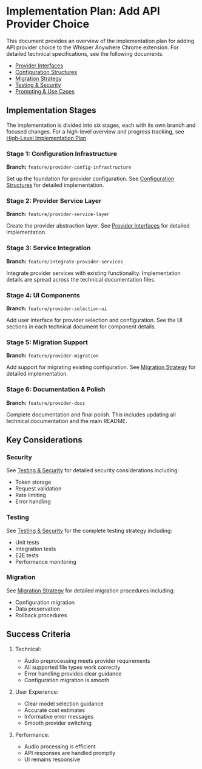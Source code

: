 # Implementation Plan: Add API Provider Choice

This document provides an overview of the implementation plan for adding API provider choice to the Whisper Anywhere Chrome extension. For detailed technical specifications, see the following documents:

- [Provider Interfaces](docs/implementation/provider-interfaces.md)
- [Configuration Structures](docs/implementation/configuration.md)
- [Migration Strategy](docs/implementation/migration.md)
- [Testing & Security](docs/implementation/testing-security.md)
- [Prompting & Use Cases](docs/implementation/prompting-and-use-cases.md)

## Implementation Stages

The implementation is divided into six stages, each with its own branch and focused changes. For a high-level overview and progress tracking, see [High-Level Implementation Plan](docs/plans/ProviderChoiceOfAI-HighLevelImplementationPlan-IncExampleTypescriptInterfaces.md).

### Stage 1: Configuration Infrastructure
**Branch:** `feature/provider-config-infrastructure`

Set up the foundation for provider configuration. See [Configuration Structures](docs/implementation/configuration.md) for detailed implementation.

### Stage 2: Provider Service Layer
**Branch:** `feature/provider-service-layer`

Create the provider abstraction layer. See [Provider Interfaces](docs/implementation/provider-interfaces.md) for detailed implementation.

### Stage 3: Service Integration
**Branch:** `feature/integrate-provider-services`

Integrate provider services with existing functionality. Implementation details are spread across the technical documentation files.

### Stage 4: UI Components
**Branch:** `feature/provider-selection-ui`

Add user interface for provider selection and configuration. See the UI sections in each technical document for component details.

### Stage 5: Migration Support
**Branch:** `feature/provider-migration`

Add support for migrating existing configuration. See [Migration Strategy](docs/implementation/migration.md) for detailed implementation.

### Stage 6: Documentation & Polish
**Branch:** `feature/provider-docs`

Complete documentation and final polish. This includes updating all technical documentation and the main README.

## Key Considerations

### Security
See [Testing & Security](docs/implementation/testing-security.md) for detailed security considerations including:
- Token storage
- Request validation
- Rate limiting
- Error handling

### Testing
See [Testing & Security](docs/implementation/testing-security.md) for the complete testing strategy including:
- Unit tests
- Integration tests
- E2E tests
- Performance monitoring

### Migration
See [Migration Strategy](docs/implementation/migration.md) for detailed migration procedures including:
- Configuration migration
- Data preservation
- Rollback procedures

## Success Criteria

1. Technical:
   - Audio preprocessing meets provider requirements
   - All supported file types work correctly
   - Error handling provides clear guidance
   - Configuration migration is smooth

2. User Experience:
   - Clear model selection guidance
   - Accurate cost estimates
   - Informative error messages
   - Smooth provider switching

3. Performance:
   - Audio processing is efficient
   - API responses are handled promptly
   - UI remains responsive
